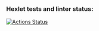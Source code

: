 ### Hexlet tests and linter status:
[![Actions Status](https://github.com/dyachenkodenis/php-project-lvl1/workflows/hexlet-check/badge.svg)](https://github.com/dyachenkodenis/php-project-lvl1/actions)